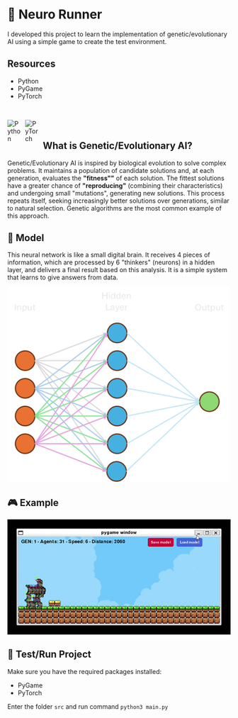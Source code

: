 # 👟 Neuro Runner

I developed this project to learn the implementation of genetic/evolutionary AI using a simple game to create the test environment.

## Resources

- Python
- PyGame
- PyTorch

<br>



<img 
    align="left" 
    alt="Python" 
    title="Python"
    width="30px" 
    style="padding-right: 10px;" 
    src="https://cdn.jsdelivr.net/gh/devicons/devicon@latest/icons/python/python-original.svg"
/>
<img 
    align="left" 
    alt="PyTorch" 
    title="PyTorch"
    width="30px" 
    style="padding-right: 10px;" 
    src="https://cdn.jsdelivr.net/gh/devicons/devicon@latest/icons/pytorch/pytorch-original.svg"
/>
<br/>

## What is Genetic/Evolutionary AI?

Genetic/Evolutionary AI is inspired by biological evolution to solve complex problems. It maintains a population of candidate solutions and, at each generation, evaluates the **"fitness""** of each solution. The fittest solutions have a greater chance of **"reproducing"** (combining their characteristics) and undergoing small "mutations", generating new solutions. This process repeats itself, seeking increasingly better solutions over generations, similar to natural selection. Genetic algorithms are the most common example of this approach.

## 🧠 Model

This neural network is like a small digital brain. It receives 4 pieces of information, which are processed by 6 "thinkers" (neurons) in a hidden layer, and delivers a final result based on this analysis. It is a simple system that learns to give answers from data.

<p align="center">
  <img src="./assets/git/network.png" width="500"  />
</p>

## 🎮 Example

![Game running](./assets/git/example.gif)

## 🧪 Test/Run Project

Make sure you have the required packages installed:

- PyGame
- PyTorch

Enter the folder `src` and run command `python3 main.py`
